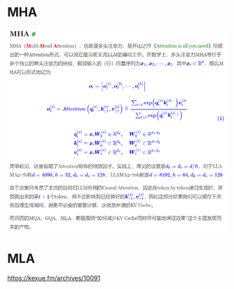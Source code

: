 # MHA

![image-20241015151650640](attention.assets/image-20241015151650640.png)

# MLA

https://kexue.fm/archives/10091